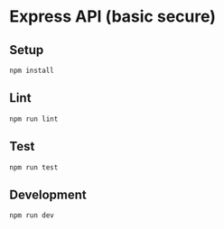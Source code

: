 # Express API (basic secure)

## Setup

```
npm install
```

## Lint

```
npm run lint
```

## Test

```
npm run test
```

## Development

```
npm run dev
```
